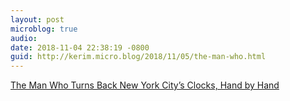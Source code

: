 ```yaml
---
layout: post
microblog: true
audio: 
date: 2018-11-04 22:38:19 -0800
guid: http://kerim.micro.blog/2018/11/05/the-man-who.html
---
```

[The Man Who Turns Back New York City’s Clocks, Hand by Hand](https://www.nytimes.com/2018/11/02/nyregion/the-man-who-turns-back-new-york-citys-clocks-hand-by-hand.html)
